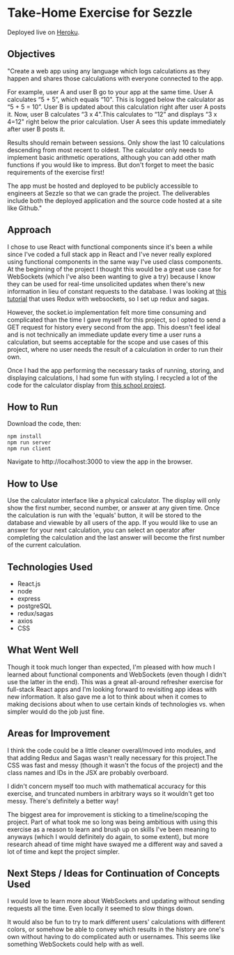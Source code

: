 # Take-Home Exercise for Sezzle

Deployed live on [Heroku](https://pacific-oasis-27459.herokuapp.com/).

## Objectives

"Create a web app using any language which logs calculations as they happen and shares those calculations with everyone connected to the app.

For example, user A and user B go to your app at the same time. User A calculates “5 + 5”, which equals “10". This is logged below the calculator as “5 + 5 = 10”. User B is updated about this calculation right after user A posts it. Now, user B calculates “3 x 4".This calculates to “12” and displays “3 x 4=12" right below the prior calculation. User A sees this update immediately after user B posts it.

Results should remain between sessions. Only show the last 10 calculations descending from most recent to oldest. The calculator only needs to implement basic arithmetic operations, although you can add other math functions if you would like to impress. But don't forget to meet the basic requirements of the exercise first!

The app must be hosted and deployed to be publicly accessible to engineers at Sezzle so that we can grade the project. The deliverables include both the deployed application and the source code hosted at a site like Github."


## Approach

I chose to use React with functional components since it's been a while since I've coded a full stack app in React and I've never really explored using functional components in the same way I've used class components. At the beginning of the project I thought this would be a great use case for WebSockets (which I've also been wanting to give a try) because I know they can be used for real-time unsolicited updates when there's new information in lieu of constant requests to the database. I was looking at [this tutorial](https://www.pluralsight.com/guides/using-web-sockets-in-your-reactredux-app) that uses Redux with websockets, so I set up redux and sagas. 

However, the socket.io implementation felt more time consuming and complicated than the time I gave myself for this project, so I opted to send a GET request for history every second from the app. This doesn't feel ideal and is not technically an immediate update every time a user runs a calculation, but seems acceptable for the scope and use cases of this project, where no user needs the result of a calculation in order to run their own.

Once I had the app performing the necessary tasks of running, storing, and displaying calculations, I had some fun with styling. I recycled a lot of the code for the calculator display from [this school project](https://github.com/haley-r/server-side-calculator-jquery).


## How to Run

 Download the code, then:

    npm install
    npm run server
    npm run client

Navigate to http://localhost:3000 to view the app in the browser.


## How to Use

Use the calculator interface like a physical calculator. The display will only show the first number, second number, or answer at any given time. Once the calculation is run with the 'equals' button, it will be stored to the database and viewable by all users of the app. If you would like to use an answer for your next calculation, you can select an operator after completing the calculation and the last answer will become the first number of the current calculation.


## Technologies Used

- React.js
- node
- express
- postgreSQL
- redux/sagas
- axios
- CSS


## What Went Well

Though it took much longer than expected, I'm pleased with how much I learned about functional components and WebSockets (even though I didn't use the latter in the end). This was a great all-around refresher exercise for full-stack React apps and I'm looking forward to revisiting app ideas with new information. It also gave me a lot to think about when it comes to making decisions about when to use certain kinds of technologies vs. when simpler would do the job just fine.


## Areas for Improvement

I think the code could be a little cleaner overall/moved into modules, and that adding Redux and Sagas wasn't really necessary for this project.The CSS was fast and messy (though it wasn't the focus of the project) and the class names and IDs in the JSX are probably overboard.

I didn't concern myself too much with mathematical accuracy for this exercise, and truncated numbers in arbitrary ways so it wouldn't get too messy. There's definitely a better way!

The biggest area for improvement is sticking to a timeline/scoping the project. Part of what took me so long was being ambitious with using this exercise as a reason to learn and brush up on skills I've been meaning to anyways (which I would definitely do again, to some extent), but more research ahead of time might have swayed me a different way and saved a lot of time and kept the project simpler.


## Next Steps / Ideas for Continuation of Concepts Used

I would love to learn more about WebSockets and updating without sending requests all the time. Even locally it seemed to slow things down.

It would also be fun to try to mark different users' calculations with different colors, or somehow be able to convey which results in the history are one's own without having to do complicated auth or usernames. This seems like something WebSockets could help with as well.


